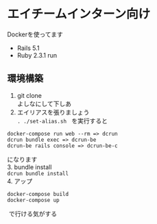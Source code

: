 # エイチームインターン向け

Dockerを使ってます

* Rails 5.1
* Ruby 2.3.1
run
## 環境構築
1. git clone  
よしなにして下しあ
2. エイリアスを張りましょう  
`. ./set-alias.sh`  
を実行すると
```
docker-compose run web --rm => dcrun
dcrun bundle exec => dcrun-be
dcrun-be rails console => dcrun-be-c
```
になります  
3. bundle install  
`dcrun bundle install`  
4. アップ
```
docker-compose build
docker-compose up
```
  
  で行ける気がする


